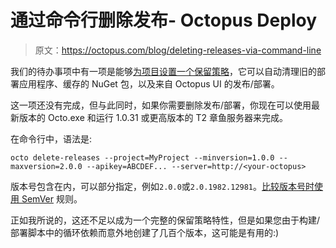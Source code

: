 # 通过命令行删除发布- Octopus Deploy

> 原文：<https://octopus.com/blog/deleting-releases-via-command-line>

我们的待办事项中有一项是能够[为项目设置一个保留策略](https://trello.com/card/auto-purge-tentacles/4e907de70880ba000079b75c/20)，它可以自动清理旧的部署应用程序、缓存的 NuGet 包，以及来自 Octopus UI 的发布/部署。

这一项还没有完成，但与此同时，如果你需要删除发布/部署，你现在可以使用最新版本的 Octo.exe 和运行 1.0.31 或更高版本的 T2 章鱼服务器来完成。

在命令行中，语法是:

```
octo delete-releases --project=MyProject --minversion=1.0.0 --maxversion=2.0.0 --apikey=ABCDEF... --server=http://<your-octopus> 
```

版本号包含在内，可以部分指定，例如`2.0.0`或`2.0.1982.12981`。[比较版本号时使用 SemVer](http://semver.org/) 规则。

正如我所说的，这还不足以成为一个完整的保留策略特性，但是如果您由于构建/部署脚本中的循环依赖而意外地创建了几百个版本，这可能是有用的:)